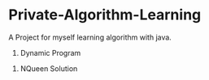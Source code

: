 # Private-Algorithm-Learning
A Project for myself learning algorithm with java.

1.  Dynamic Program
1)  NQueen Solution

